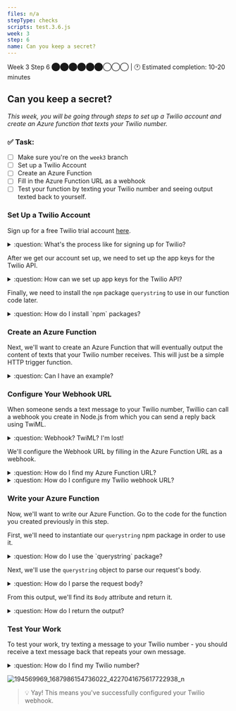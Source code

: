 ```yaml
---
files: n/a
stepType: checks
scripts: test.3.6.js
week: 3
step: 6
name: Can you keep a secret?
---
```


Week 3 Step 6 ⬤⬤⬤⬤⬤⬤◯◯◯ | 🕐 Estimated completion: 10-20 minutes

## Can you keep a secret?
*This week, you will be going through steps to set up a Twilio account and create an Azure function that texts your Twilio number.*

### ✅  Task:

- [ ]  Make sure you're on the `week3` branch
- [ ]  Set up a Twilio Account
- [ ]  Create an Azure Function
- [ ]  Fill in the Azure Function URL as a webhook
- [ ]  Test your function by texting your Twilio number and seeing output texted back to yourself.

### Set Up a Twilio Account

Sign up for a free Twilio trial account [here](https://www.twilio.com/try-twilio). 

<details>
<summary>:question: What's the process like for signing up for Twilio?</summary>

- When you sign up, you'll be asked to verify your personal phone number. This helps Twilio verify your identity and also allows you to send test messages to your phone from your Twilio account while in trial mode.

- Once you verify your number, you'll be asked a series of questions to customize your experience.

- Once you finish the onboarding flow, you'll arrive at your project dashboard in the Twilio Console. This is where you'll be able to access your Account SID, authentication token, find a Twilio phone number, and more.

</details>

After we get our account set up, we need to set up the app keys for the Twilio API.

<details>
<summary>:question: How can we set up app keys for the Twilio API?</summary>

1. [Create a new project](https://support.twilio.com/hc/en-us/articles/360011177133-View-and-Create-New-Projects-in-Twilio-Console) on Twilio.

2. [Add a brand new number](https://support.twilio.com/hc/en-us/articles/360019485393-Add-and-Configure-a-New-Phone-Number-with-Twilio-Flex) for your Twilio project, which will be used to send texts to users. Save this to use for later.

3. Go to the dashboard of your Twilio project, and in the **Project Info** section, you should see **Account SID** and **Auth Token**. We will save these as app keys in our Azure Function App.
   ![](https://github.com/thearchitectsnotebook/flux/blob/master/public/images/twilio-keys.PNG?raw=true)

4. Navigate to your Azure Function App page, and go to **App keys** underneath **Functions** on the left bar. Add two **New host keys**. 
   - Name: `TwilioAccountSid`, Value: `YOUR_ACCOUNT_SID` 
   - Name: `TwilioAuthToken`, Value: `YOUR_AUTH_TOKEN`

5. Your app host keys should now look like:  
   ![host keys](https://github.com/thearchitectsnotebook/flux/blob/master/public/images/host-keys.PNG?raw=true)

</details>

Finally, we need to install the `npm` package `querystring` to use in our function code later.

<details>
<summary>:question: How do I install `npm` packages?</summary>
</br>

Click on the "Console" tab in the left panel under "Development Tools".

![https://user-images.githubusercontent.com/69332964/99189070-59e31d00-272d-11eb-80a4-17444e5fac65.png](https://user-images.githubusercontent.com/69332964/99189070-59e31d00-272d-11eb-80a4-17444e5fac65.png)

Inside the console (shown on the right panel), type in the following command:

[`npm install querystring`](https://www.npmjs.com/package/querystring) <br />

</details>

### Create an Azure Function

Next, we'll want to create an Azure Function that will eventually output the content of texts that your Twilio number receives. This will just be a simple HTTP trigger function.

<details>
<summary>:question: Can I have an example?</summary>

![image](https://user-images.githubusercontent.com/49426183/120203771-eabaab00-c1dc-11eb-8d4d-5ddf31b818b7.png)

</details>

### Configure Your Webhook URL

When someone sends a text message to your Twilio number, Twillio can call a webhook you create in Node.js from which you can send a reply back using TwiML.

<details>
<summary>:question: Webhook? TwiML? I'm lost!</summary>
</br>

Fear not! 

[Webhooks](https://www.twilio.com/docs/usage/webhooks) are essentially just HTTP callbacks that are triggered by an event - in our case, this event is receiving an SMS message. When that event occurs, Twilio makes an HTTP request to the URL configured for the webhook.

[TwiML](https://www.twilio.com/docs/voice/twiml) is the Twilio Markup Language, which is just to say that it's an XML document with special tags defined by Twilio to help you build your SMS and voice applications. 

</details>

We'll configure the Webhook URL by filling in the Azure Function URL as a webhook.

<details>
<summary>:question: How do I find my Azure Function URL?</summary>
</br>

Navigate to your Function page (Overview), and click `Get Function URL`.

![image](https://user-images.githubusercontent.com/49426183/120208560-784cc980-c1e2-11eb-8ad2-fd18597932ea.png)

</details>

<details>
<summary>:question: How do I configure my Twilio webhook URL?</summary>
</br>

1. Go to the [Twilio Console's Numbers page](https://www.twilio.com/console/phone-numbers/incoming)

![image](https://user-images.githubusercontent.com/49426183/120208171-06748000-c1e2-11eb-91a7-06c427967d46.png)

2. Click on the phone number you'd like to modify

3. Scroll down to the Messaging section and the "A MESSAGE COMES IN" option.

4. Paste in your Azure Function URL. Make sure to click `Save` afterwards!!

![image](https://user-images.githubusercontent.com/49426183/120208692-a0d4c380-c1e2-11eb-85fa-ed8463d1da43.png)

</details>


### Write your Azure Function

Now, we'll want to write our Azure Function. Go to the code for the function you created previously in this step.

First, we'll need to instantiate our `querystring` npm package in order to use it.

<details>
<summary>:question: How do I use the `querystring` package?</summary>

```js
const querystring = require('querystring');
```

</details>

Next, we'll use the `querystring` object to parse our request's body. 

<details>
<summary>:question: How do I parse the request body?</summary>

```js
const queryObject = querystring.parse(req.body);
```

</details>

From this output, we'll find its `Body` attribute and return it.

<details>
<summary>:question: How do I return the output?</summary>

```js
context.res = {
   body: queryObject.Body
};
```

</details>

### Test Your Work

To test your work, try texting a message to your Twilio number - you should receive a text message back that repeats your own message.

<details>
<summary>:question: How do I find my Twilio number?</summary>

See your [phone numbers](https://www.twilio.com/console/phone-numbers/incoming).

</details>

![194569969_1687986154736022_4227041675617722938_n](https://user-images.githubusercontent.com/49426183/120210870-1e99ce80-c1e5-11eb-9619-3a812f6206a7.jpg)

> 💡 Yay! This means you've successfully configured your Twilio webhook.